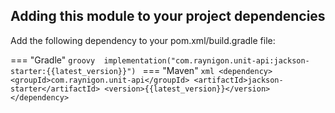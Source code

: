 ## Adding this module to your project dependencies
   
Add the following dependency to your pom.xml/build.gradle file:

=== "Gradle"
    ```groovy 
    implementation("com.raynigon.unit-api:jackson-starter:{{latest_version}}")
    ```
=== "Maven"
    ```xml
    <dependency>
        <groupId>com.raynigon.unit-api</groupId>
        <artifactId>jackson-starter</artifactId>
        <version>{{latest_version}}</version>
    </dependency>
    ```
